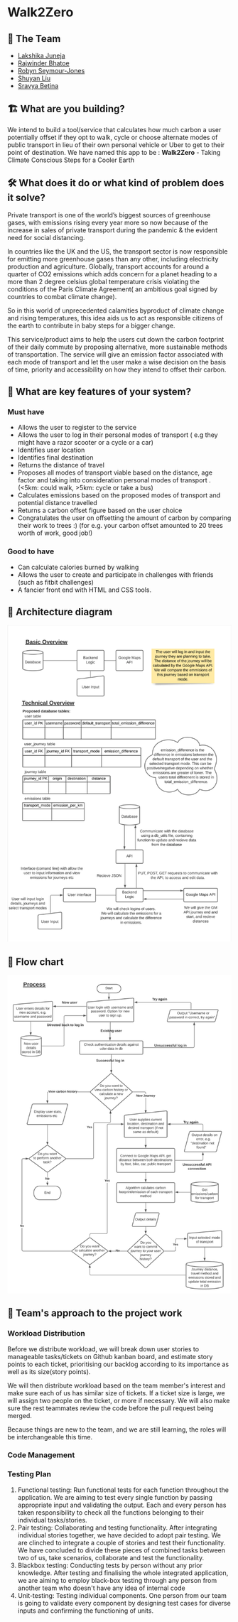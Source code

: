 # Walk2Zero

## 👯 The Team‍️
- [Lakshika Juneja](https://github.com/Laksh-13)
- [Rajwinder Bhatoe](https://github.com/rajwinderb)
- [Robyn Seymour-Jones](https://github.com/robynfsj)
- [Shuyan Liu](https://github.com/clemcodes)
- [Sravya Betina](https://github.com/Sravya12379)

## 🏗 What are you building?
We intend to build a tool/service that calculates how much carbon a 
user potentially offset if they opt to walk, cycle or choose 
alternate modes of public transport in lieu of their own personal 
vehicle or Uber to get to their point of destination.
We have named this app to be :
**Walk2Zero** - Taking Climate Conscious Steps for a Cooler Earth

## 🛠 What does it do or what kind of problem does it solve?
Private transport is one of the world’s biggest sources of 
greenhouse gases, with emissions rising every year more so now 
because of the increase in sales of private transport during the 
pandemic & the evident need for social distancing.

In countries like the UK and the US, the transport sector is now 
responsible for emitting more greenhouse gases than any other, 
including electricity production and agriculture. Globally, 
transport accounts for around a quarter of CO2 emissions which adds 
concern for a planet heading to a more than 2 degree celsius global 
temperature crisis violating the conditions of the Paris Climate 
Agreement( an ambitious goal signed by countries to combat climate 
change).

So in this world of unprecedented calamities byproduct of climate 
change and rising temperatures, this idea aids us to act as 
responsible citizens of the earth to contribute in baby steps for a 
bigger change. 

This service/product  aims to help the users cut down the carbon 
footprint of their daily commute by proposing alternative, more 
sustainable methods of transportation. The service will give an 
emission factor associated with each mode of transport and let the 
user make a wise decision on the basis of time, priority and 
accessibility on how they intend to offset their carbon.


## 📍 What are key features of your system?
### Must have
- Allows the user to register to the service
- Allows the user to log in their personal modes of transport ( e.g they might have a razor scooter or a cycle or a car)
- Identifies user location
- Identifies final destination
- Returns the distance of travel
- Proposes all modes of transport viable based on the distance, age factor and taking into consideration personal modes of transport . (<5km: could walk, >5km: cycle or take a bus)
- Calculates emissions based on the proposed modes of transport and potential distance travelled
- Returns a carbon offset figure based on the user choice
- Congratulates the user on offsetting the amount of carbon by comparing their work to  trees :) (for e.g. your carbon offset amounted to 20 trees worth of work, good job!)
### Good to have
- Can calculate calories burned by walking
- Allows the user to create and participate in challenges with friends (such as fitbit challenges)
- A fancier front end with HTML and CSS tools.

## 🧭 Architecture diagram
![diagram](diagram.png)

## 📝 Flow chart
![flowchart](flow%20chart.png)

## 👷 Team's approach to the project work
### Workload Distribution
Before we distribute workload, we will break down user stories to manageable tasks/tickets on Github kanban board, 
and estimate story points to each ticket, prioritising our backlog according to its importance as well as its size(story points). 

We will then distribute workload based on the team member's interest and make sure each of us has
similar size of tickets. If a ticket size is large, we will assign two people on the ticket, or more if necessary.
We will also make sure the rest teammates review the code before the pull request being merged.

Because things are new to the team, and we are still learning, the roles will be interchangeable this time.

### Code Management

### Testing Plan
1. Functional testing: Run functional tests for each function throughout the application.
        We are aiming to test every single function by passing appropriate input and validating the output.
        Each and every person has taken responsibility to check all the functions belonging to their individual tasks/stories.
2.  Pair testing: Collaborating and testing functionality.
        After integrating individual stories together, we have decided to adopt pair testing.
       We are clinched to integrate a couple of stories and test their functionality. We have concluded to divide these pieces of combined tasks between two of us, take scenarios, collaborate and test the functionality.
3.  Blackbox testing: Conducting tests by person without any prior knowledge.
      After testing and finalising the whole integrated application, we are aiming to employ black-box testing through any person from another team who doesn't have any idea of internal code
4.  Unit-testing: Testing individual components.
       One person from our team is going to validate every component by designing test cases for diverse inputs and confirming the functioning of units.
